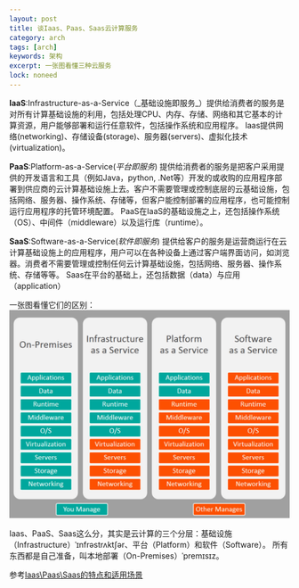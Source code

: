 ```yaml
---
layout: post
title: 谈Iaas、Paas、Saas云计算服务
category: arch
tags: [arch]
keywords: 架构
excerpt: 一张图看懂三种云服务
lock: noneed
---
```


**IaaS**:Infrastructure-as-a-Service（\_基础设施即服务\_）提供给消费者的服务是对所有计算基础设施的利用，包括处理CPU、内存、存储、网络和其它基本的计算资源，用户能够部署和运行任意软件，包括操作系统和应用程序。
Iaas提供网络(networking)、存储设备(storage)、服务器(servers)、虚拟化技术(virtualization)。

**PaaS**:Platform-as-a-Service(_平台即服务_) 提供给消费者的服务是把客户采用提供的开发语言和工具（例如Java，python, .Net等）开发的或收购的应用程序部署到供应商的云计算基础设施上去。客户不需要管理或控制底层的云基础设施，包括网络、服务器、操作系统、存储等，但客户能控制部署的应用程序，也可能控制运行应用程序的托管环境配置。
PaaS在IaaS的基础设施之上，还包括操作系统（OS）、中间件（middleware）以及运行库（runtime）。

**SaaS**:Software-as-a-Service(_软件即服务_) 提供给客户的服务是运营商运行在云计算基础设施上的应用程序，用户可以在各种设备上通过客户端界面访问，如浏览器。消费者不需要管理或控制任何云计算基础设施，包括网络、服务器、操作系统、存储等等。
Saas在平台的基础上，还包括数据（data）与应用（application）

一张图看懂它们的区别：
![](/assets/images/2019/java/iaas-paas-saas-comparison.jpg)

Iaas、PaaS、Saas这么分，其实是云计算的三个分层：基础设施（Infrastructure）ˈɪnfrəstrʌktʃər、平台（Platform）和软件（Software）。
所有东西都是自己准备，叫本地部署（On-Premises）ˈpremɪsɪz。



参考[Iaas\Paas\Saas的特点和适用场景][1]


[1]:	https://www.jianshu.com/p/76987116ef91
